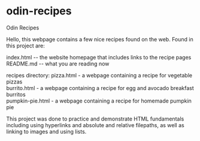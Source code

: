 # odin-recipes

Odin Recipes

Hello, this webpage contains a few nice recipes found on the web. 
Found in this project are:

index.html -- the website homepage that includes links to the recipe pages
README.md  -- what you are reading now

recipes directory:
pizza.html - a webpage containing a recipe for vegetable pizzas <br />
burrito.html - a webpage containing a recipe for egg and avocado breakfast burritos <br />
pumpkin-pie.html - a webpage containing a recipe for homemade pumpkin pie <br />

This project was done to practice and demonstrate HTML fundamentals including using hyperlinks and absolute and relative filepaths, as well as linking to images and using lists.

